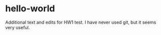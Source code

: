 # hello-world


Additional text and edits for HW1 test. I have never used git, but it seems very useful.  
